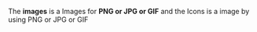 The **images** is a Images for **PNG or JPG or GIF** and the Icons is a image by using PNG or JPG or GIF
